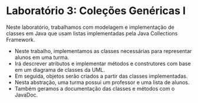 # Laboratório 3: Coleções Genéricas I

Neste laboratório, trabalhamos com modelagem e implementação de classes em Java que usam listas implementadas pela Java Collections Framework.

- Neste trabalho, implementamos as classes necessárias para representar alunos em uma turma.
- Irá descrever atributos e implementar métodos e construtores com base em um diagrama de classes da UML.
- Em seguida, objetos serão criados a partir das classes implementadas.
- Nesta abstração, uma turma possui um professor e uma lista de alunos.
- Também geramos a documentação das classes e métodos com o JavaDoc.
